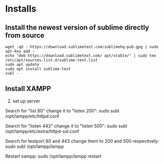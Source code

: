 # Installs

## Install the newest version of sublime directly from source

	wget -qO - https://download.sublimetext.com/sublimehq-pub.gpg | sudo apt-key add -
	echo "deb https://download.sublimetext.com/ apt/stable/" | sudo tee /etc/apt/sources.list.d/sublime-text.list
	sudo apt update
	sudo apt install sublime-text
	subl -

## Install XAMPP

2. set up server

Search for "list 80" change it to "listen 200":
	sudo subl /opt/lampp/etc/httpd.conf

Search for "listen 443" change it to "listen 500":
	sudo subl /opt/lampp/etc/extra/httpd-ssl.conf

Search for testport 80 and 443 change them to 200 and 500 respectively:
	sudo subl /opt/lampp/lampp

Restart xampp:
	sudo /opt/lampp/lampp restart